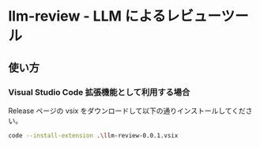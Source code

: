 # llm-review - LLM によるレビューツール

## 使い方

### Visual Studio Code 拡張機能として利用する場合

Release ページの vsix をダウンロードして以下の通りインストールしてください。

```sh
code --install-extension .\llm-review-0.0.1.vsix
```
